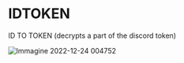 # IDTOKEN
ID TO TOKEN (decrypts a part of the discord token)

![Immagine 2022-12-24 004752](https://user-images.githubusercontent.com/108951418/209414092-a3c9fb9c-679a-4815-b7fb-689b47ebe53e.png)
